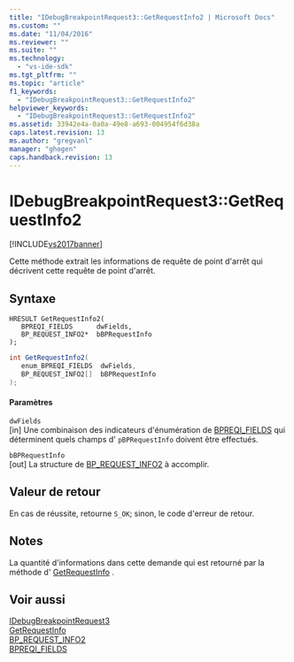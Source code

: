 ```yaml
---
title: "IDebugBreakpointRequest3::GetRequestInfo2 | Microsoft Docs"
ms.custom: ""
ms.date: "11/04/2016"
ms.reviewer: ""
ms.suite: ""
ms.technology: 
  - "vs-ide-sdk"
ms.tgt_pltfrm: ""
ms.topic: "article"
f1_keywords: 
  - "IDebugBreakpointRequest3::GetRequestInfo2"
helpviewer_keywords: 
  - "IDebugBreakpointRequest3::GetRequestInfo2"
ms.assetid: 33942e4a-0a0a-49e8-a693-004954f6d38a
caps.latest.revision: 13
ms.author: "gregvanl"
manager: "ghogen"
caps.handback.revision: 13
---
```

# IDebugBreakpointRequest3::GetRequestInfo2
[!INCLUDE[vs2017banner](../../../code-quality/includes/vs2017banner.md)]

Cette méthode extrait les informations de requête de point d'arrêt qui décrivent cette requête de point d'arrêt.  
  
## Syntaxe  
  
```cpp#  
HRESULT GetRequestInfo2(  
   BPREQI_FIELDS      dwFields,  
   BP_REQUEST_INFO2*  bBPRequestInfo  
);  
```  
  
```c#  
int GetRequestInfo2(  
   enum_BPREQI_FIELDS  dwFields,   
   BP_REQUEST_INFO2[]  bBPRequestInfo  
);  
```  
  
#### Paramètres  
 `dwFields`  
 \[in\]  Une combinaison des indicateurs d'énumération de [BPREQI\_FIELDS](../../../extensibility/debugger/reference/bpreqi-fields.md) qui déterminent quels champs d' `pBPRequestInfo` doivent être effectués.  
  
 `bBPRequestInfo`  
 \[out\]  La structure de [BP\_REQUEST\_INFO2](../../../extensibility/debugger/reference/bp-request-info2.md) à accomplir.  
  
## Valeur de retour  
 En cas de réussite, retourne `S_OK`; sinon, le code d'erreur de retour.  
  
## Notes  
 La quantité d'informations dans cette demande qui est retourné par la méthode d' [GetRequestInfo](../../../extensibility/debugger/reference/idebugbreakpointrequest2-getrequestinfo.md) .  
  
## Voir aussi  
 [IDebugBreakpointRequest3](../../../extensibility/debugger/reference/idebugbreakpointrequest3.md)   
 [GetRequestInfo](../../../extensibility/debugger/reference/idebugbreakpointrequest2-getrequestinfo.md)   
 [BP\_REQUEST\_INFO2](../../../extensibility/debugger/reference/bp-request-info2.md)   
 [BPREQI\_FIELDS](../../../extensibility/debugger/reference/bpreqi-fields.md)